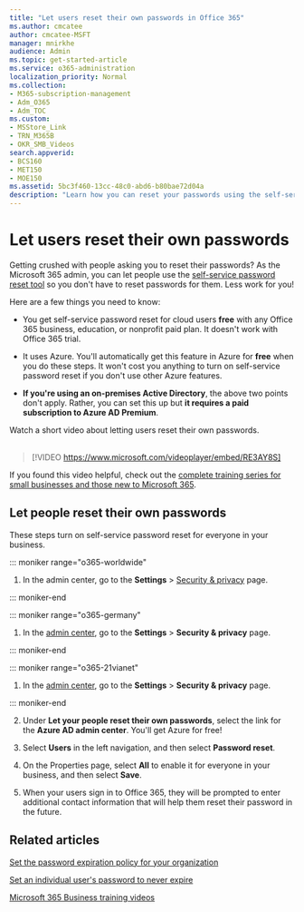 ```yaml
---
title: "Let users reset their own passwords in Office 365"
ms.author: cmcatee
author: cmcatee-MSFT
manager: mnirkhe
audience: Admin
ms.topic: get-started-article
ms.service: o365-administration
localization_priority: Normal
ms.collection: 
- M365-subscription-management
- Adm_O365
- Adm_TOC
ms.custom:
- MSStore_Link
- TRN_M365B
- OKR_SMB_Videos
search.appverid:
- BCS160
- MET150
- MOE150
ms.assetid: 5bc3f460-13cc-48c0-abd6-b80bae72d04a
description: "Learn how you can reset your passwords using the self-service password reset tool."
---
```


# Let users reset their own passwords

Getting crushed with people asking you to reset their passwords? As the Microsoft 365 admin, you can let people use the [self-service password reset tool](https://go.microsoft.com/fwlink/p/?LinkId=522677) so you don't have to reset passwords for them. Less work for you! 
  
Here are a few things you need to know:
  
- You get self-service password reset for cloud users **free** with any Office 365 business, education, or nonprofit paid plan. It doesn't work with Office 365 trial. 
    
- It uses Azure. You'll automatically get this feature in Azure for **free** when you do these steps. It won't cost you anything to turn on self-service password reset if you don't use other Azure features. 
    
- **If you're using an on-premises Active Directory**, the above two points don't apply. Rather, you can set this up but **it requires a paid subscription to Azure AD Premium**. 

Watch a short video about letting users reset their own passwords. <br><br>

> [!VIDEO https://www.microsoft.com/videoplayer/embed/RE3AY8S] 

If you found this video helpful, check out the [complete training series for small businesses and those new to Microsoft 365](https://support.office.com/article/6ab4bbcd-79cf-4000-a0bd-d42ce4d12816).

## Let people reset their own passwords 

These steps turn on self-service password reset for everyone in your business.
  
::: moniker range="o365-worldwide"
1.  In the admin center, go to the **Settings** \> <a href="https://go.microsoft.com/fwlink/p/?linkid=2072756" target="_blank">Security & privacy</a> page.

::: moniker-end

::: moniker range="o365-germany"

1. In the <a href="https://go.microsoft.com/fwlink/p/?linkid=848041" target="_blank">admin center</a>, go to the **Settings** \> **Security &amp; privacy** page.

::: moniker-end

::: moniker range="o365-21vianet"

1. In the <a href="https://go.microsoft.com/fwlink/p/?linkid=850627" target="_blank">admin center</a>, go to the **Settings** \> **Security &amp; privacy** page.

::: moniker-end

   
2. Under **Let your people reset their own passwords**, select the link for the **Azure AD admin center**. You'll get Azure for free!
  
3. Select **Users** in the left navigation, and then select **Password reset**.
  
4. On the Properties page, select **All** to enable it for everyone in your business, and then select **Save**.
  
5. When your users sign in to Office 365, they will be prompted to enter additional contact information that will help them reset their password in the future.

## Related articles

[Set the password expiration policy for your organization](../manage/set-password-expiration-policy.md)
  
[Set an individual user's password to never expire](set-password-to-never-expire.md)

[Microsoft 365 Business training videos](https://support.office.com/article/6ab4bbcd-79cf-4000-a0bd-d42ce4d12816)
